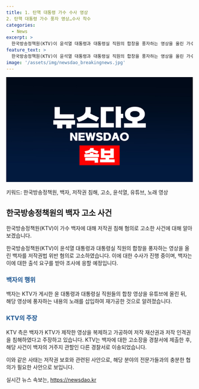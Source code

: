 ```yaml
---
title: 1. 탄핵 대통령 가수 수사 영상
2. 탄핵 대통령 가수 풍자 영상…수사 착수
categories:
  - News
excerpt: >
  한국방송정책원(KTV)이 윤석열 대통령과 대통령실 직원의 합창을 풍자하는 영상을 올린 가수 백자를 저작권 침해 혐의로 고소했다. 백자는 KTV가 게시한 영상에 탄핵과 특검 등의 가사를 삽입해 재가공하여 유튜브에 올려 논란이 빚어졌는데, 이에 대한 고소장을 받아 오는 26일 마포서로 출석해 조사를 받을 예정이다. 이로 인해 백자는 저작권법 위반 혐의로 수사를 받게 되었으며, KTV는 백자의 영상이 제작한 영상을 복제·가공했다며 저작권 침해를 주장하고 있다.
feature_text: >
  한국방송정책원(KTV)이 윤석열 대통령과 대통령실 직원의 합창을 풍자하는 영상을 올린 가수 백자를 저작권 침해 혐의로 고소했다. 백자는 KTV가 게시한 영상에 탄핵과 특검 등의 가사를 삽입해 재가공하여 유튜브에 올려 논란이 빚어졌는데, 이에 대한 고소장을 받아 오는 26일 마포서로 출석해 조사를 받을 예정이다. 이로 인해 백자는 저작권법 위반 혐의로 수사를 받게 되었으며, KTV는 백자의 영상이 제작한 영상을 복제·가공했다며 저작권 침해를 주장하고 있다.
image: '/assets/img/newsdao_breakingnews.jpg'
---
```


<p><img src="/assets/img/newsdao_breakingnews.jpg" alt="ontimetimes 속보" /></p>

<p>키워드: 한국방송정책원, 백자, 저작권 침해, 고소, 윤석열, 유튜브, 노래 영상</p>

<h2 data-ke-size="size26">한국방송정책원의 백자 고소 사건</h2>

<p>한국방송정책원(KTV)이 가수 백자에 대해 저작권 침해 혐의로 고소한 사건에 대해 알아보겠습니다.</p>

<p data-ke-size="size16">한국방송정책원(KTV)이 윤석열 대통령과 대통령실 직원의 합창을 풍자하는 영상을 올린 백자를 저작권법 위반 혐의로 고소하였습니다. 이에 대한 수사가 진행 중이며, 백자는 이에 대한 출석 요구를 받아 조사에 응할 예정입니다.</p>

<h3><b><span style="color: #1a5490;">백자의 행위</span></b></h3>

<p>백자는 KTV가 게시한 윤 대통령과 대통령실 직원들의 합창 영상을 유튜브에 올린 뒤, 해당 영상에 풍자하는 내용의 노래를 삽입하여 재가공한 것으로 알려졌습니다.</p>

<h3><b><span style="color: #1a5490;">KTV의 주장</span></b></h3>

<p>KTV 측은 백자가 KTV가 제작한 영상을 복제하고 가공하여 저작 재산권과 저작 인격권을 침해하였다고 주장하고 있습니다. KTV는 백자에 대한 고소장을 경찰서에 제출한 후, 해당 사건이 백자의 거주지 관할인 다른 경찰서로 이송되었습니다.</p>

<p>이와 같은 사태는 저작권 보호와 관련된 사안으로, 해당 분야의 전문가들과의 충분한 협의가 필요한 사안으로 보입니다.</p>
실시간 뉴스 속보는, <a href="https://newsdao.kr" rel="dofollow">https://newsdao.kr</a>


